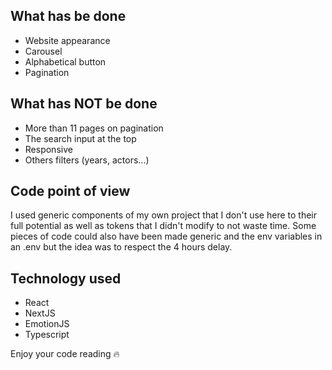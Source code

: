 ## What has be done

- Website appearance
- Carousel
- Alphabetical button
- Pagination

## What has NOT be done

- More than 11 pages on pagination
- The search input at the top
- Responsive
- Others filters (years, actors...)

## Code point of view

I used generic components of my own project that I don't use here to their full potential as well as tokens that I didn't modify to not waste time.
Some pieces of code could also have been made generic and the env variables in an .env but the idea was to respect the 4 hours delay.

## Technology used

- React
- NextJS
- EmotionJS
- Typescript


Enjoy your code reading 🔥